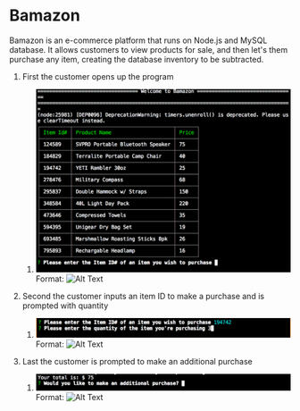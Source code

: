 # Bamazon

Bamazon is an e-commerce platform that runs on Node.js and MySQL database.  It allows customers to view products for sale, and then let's them purchase any item, creating the database inventory to be subtracted.

1. First the customer opens up the program
    1. ![List of Items](/images/all_items.png) Format: ![Alt Text](url)

1. Second the customer inputs an item ID to make a purchase and is prompted with quantity
    1. ![Customer Purchase Input](/images/customer_purchase_input.png) Format: ![Alt Text](url)

1. Last the customer is prompted to make an additional purchase
    1. ![Make Additional Purchase](/images/prompt_another_item.png) Format: ![Alt Text](url)